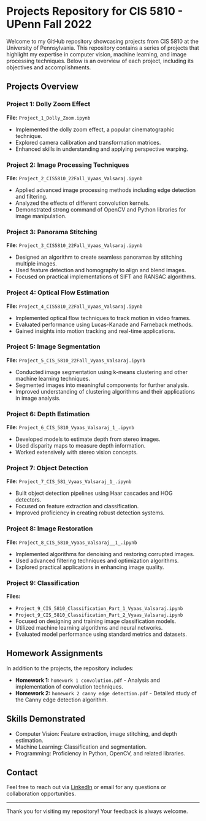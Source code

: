 # Projects Repository for CIS 5810 - UPenn Fall 2022

Welcome to my GitHub repository showcasing projects from CIS 5810 at the University of Pennsylvania. This repository contains a series of projects that highlight my expertise in computer vision, machine learning, and image processing techniques. Below is an overview of each project, including its objectives and accomplishments.

## Projects Overview

### Project 1: Dolly Zoom Effect
**File:** `Project_1_Dolly_Zoom.ipynb`
- Implemented the dolly zoom effect, a popular cinematographic technique.
- Explored camera calibration and transformation matrices.
- Enhanced skills in understanding and applying perspective warping.

### Project 2: Image Processing Techniques
**File:** `Project_2_CIS5810_22Fall_Vyaas_Valsaraj.ipynb`
- Applied advanced image processing methods including edge detection and filtering.
- Analyzed the effects of different convolution kernels.
- Demonstrated strong command of OpenCV and Python libraries for image manipulation.

### Project 3: Panorama Stitching
**File:** `Project_3_CIS5810_22Fall_Vyaas_Valsaraj.ipynb`
- Designed an algorithm to create seamless panoramas by stitching multiple images.
- Used feature detection and homography to align and blend images.
- Focused on practical implementations of SIFT and RANSAC algorithms.

### Project 4: Optical Flow Estimation
**File:** `Project_4_CIS5810_22Fall_Vyaas_Valsaraj.ipynb`
- Implemented optical flow techniques to track motion in video frames.
- Evaluated performance using Lucas-Kanade and Farneback methods.
- Gained insights into motion tracking and real-time applications.

### Project 5: Image Segmentation
**File:** `Project_5_CIS_5810_22Fall_Vyaas_Valsaraj.ipynb`
- Conducted image segmentation using k-means clustering and other machine learning techniques.
- Segmented images into meaningful components for further analysis.
- Improved understanding of clustering algorithms and their applications in image analysis.

### Project 6: Depth Estimation
**File:** `Project_6_CIS_5810_Vyaas_Valsaraj_1_.ipynb`
- Developed models to estimate depth from stereo images.
- Used disparity maps to measure depth information.
- Worked extensively with stereo vision concepts.

### Project 7: Object Detection
**File:** `Project_7_CIS_581_Vyaas_Valsaraj_1_.ipynb`
- Built object detection pipelines using Haar cascades and HOG detectors.
- Focused on feature extraction and classification.
- Improved proficiency in creating robust detection systems.

### Project 8: Image Restoration
**File:** `Project_8_CIS_5810_Vyaas_Valsaraj__1_.ipynb`
- Implemented algorithms for denoising and restoring corrupted images.
- Used advanced filtering techniques and optimization algorithms.
- Explored practical applications in enhancing image quality.

### Project 9: Classification
**Files:**
- `Project_9_CIS_5810_Classification_Part_1_Vyaas_Valsaraj.ipynb`
- `Project_9_CIS_5810_Classification_Part_2_Vyaas_Valsaraj.ipynb`
- Focused on designing and training image classification models.
- Utilized machine learning algorithms and neural networks.
- Evaluated model performance using standard metrics and datasets.

## Homework Assignments
In addition to the projects, the repository includes:
- **Homework 1:** `homework 1 convolution.pdf` - Analysis and implementation of convolution techniques.
- **Homework 2:** `homework 2 canny edge detection.pdf` - Detailed study of the Canny edge detection algorithm.


## Skills Demonstrated
- Computer Vision: Feature extraction, image stitching, and depth estimation.
- Machine Learning: Classification and segmentation.
- Programming: Proficiency in Python, OpenCV, and related libraries.

## Contact
Feel free to reach out via [LinkedIn](https://www.linkedin.com/in/vyaas-valsaraj) or email for any questions or collaboration opportunities.

---
Thank you for visiting my repository! Your feedback is always welcome.

